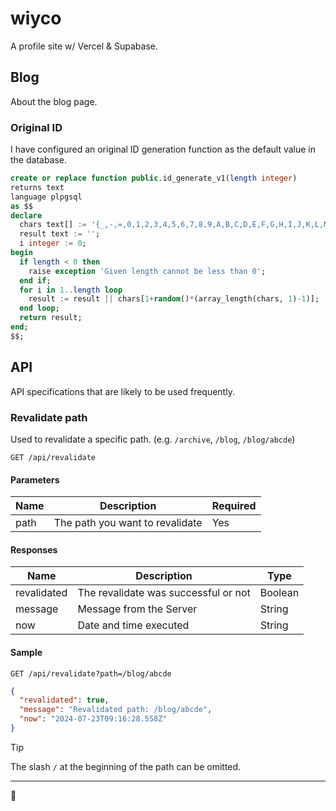# wiyco

A profile site w/ Vercel & Supabase.

## Blog

About the blog page.

### Original ID

I have configured an original ID generation function as the default value in the database.

```sql
create or replace function public.id_generate_v1(length integer)
returns text
language plpgsql
as $$
declare
  chars text[] := '{_,-,=,0,1,2,3,4,5,6,7,8,9,A,B,C,D,E,F,G,H,I,J,K,L,M,N,O,P,Q,R,S,T,U,V,W,X,Y,Z,a,b,c,d,e,f,g,h,i,j,k,l,m,n,o,p,q,r,s,t,u,v,w,x,y,z}';
  result text := '';
  i integer := 0;
begin
  if length < 0 then
    raise exception 'Given length cannot be less than 0';
  end if;
  for i in 1..length loop
    result := result || chars[1+random()*(array_length(chars, 1)-1)];
  end loop;
  return result;
end;
$$;
```

## API

API specifications that are likely to be used frequently.

### Revalidate path

Used to revalidate a specific path. (e.g. `/archive`, `/blog`, `/blog/abcde`)

```shell
GET /api/revalidate
```

#### Parameters

| Name | Description | Required |
| --- | --- | --- |
| path | The path you want to revalidate | Yes |

#### Responses

| Name | Description | Type |
| --- | --- | --- |
| revalidated | The revalidate was successful or not | Boolean |
| message | Message from the Server | String |
| now | Date and time executed | String |

#### Sample

```shell
GET /api/revalidate?path=/blog/abcde
```

```json
{
  "revalidated": true,
  "message": "Revalidated path: /blog/abcde",
  "now": "2024-07-23T09:16:28.558Z"
}
```

> [!TIP]
>
> The slash `/` at the beginning of the path can be omitted.

---

🐢
